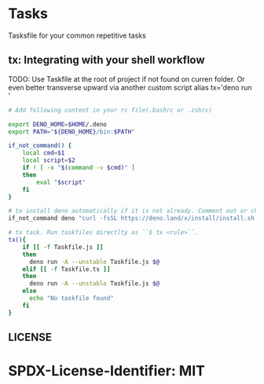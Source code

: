 # Tasks

Tasksfile for your common repetitive tasks

## tx: Integrating with your shell workflow

TODO: Use Taskfile at the root of project if not found on curren folder. Or even
better transverse upward via another custom script alias tx='deno run
<script-url>'

```bash
# Add following content in your rc file(.bashrc or .zshrc)

export DENO_HOME=$HOME/.deno
export PATH="${DENO_HOME}/bin:$PATH"

if_not_command() {
	local cmd=$1
	local script=$2
	if ! [ -x "$(command -v $cmd)" ]
	then
		eval "$script"
	fi
}

# to install deno automatically if it is not already. Comment out or change install directory
if_not_command deno "curl -fsSL https://deno.land/x/install/install.sh | DENO_INSTALL=$DENO_HOME sh"

# tx task. Run taskfiles directlty as ``$ tx <rule>``.
tx(){
	if [[ -f Taskfile.js ]]
	then
	  deno run -A --unstable Taskfile.js $@
	elif [[ -f Taskfile.ts ]]
	then
	  deno run -A --unstable Taskfile.js $@
    else
      echo "No taskfile found"
    fi
}
```

## LICENSE

# SPDX-License-Identifier: MIT
